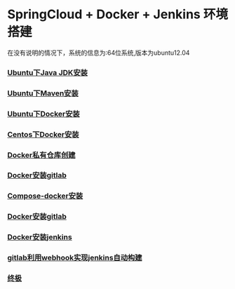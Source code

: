 # SpringCloud + Docker + Jenkins 环境搭建 #
在没有说明的情况下，系统的信息为:64位系统,版本为ubuntu12.04

### [Ubuntu下Java JDK安装](ubuntu-java-jdk.md)
### [Ubuntu下Maven安装](ubuntu-maven.md)
### [Ubuntu下Docker安装](ubuntu-docker-install.md)
### [Centos下Docker安装](centos-docker-install.md)
### [Docker私有仓库创建](docker-registry.md)
### [Docker安装gitlab](docker-gitlab.md)
### [Compose-docker安装](compose-docker.md)
### [Docker安装gitlab](docker-gitlab.md)
### [Docker安装jenkins](docker-jenkins.md)
### [gitlab利用webhook实现jenkins自动构建](gitlab-webhook-jenkins.md)
### [终极](all-compose.md)